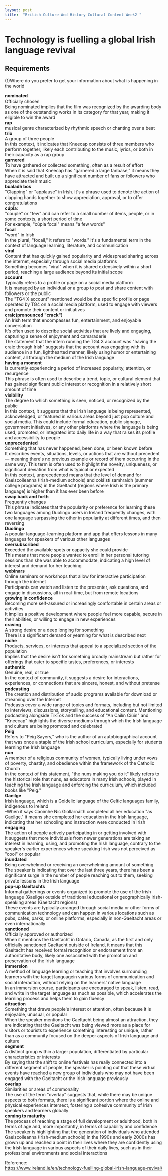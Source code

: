 ```yaml
---
layout: post
title:  "British Culture And History Cultural Content Week2 "
---
```


# Technology is fuelling a global Irish language revival
## Requirements
(1)Where do you prefer to get your information about what is happening in the world <br/> 

**nominated** <br/>
Officially chosen <br/>
Being nominated implies that the film was recognized by the awarding body as one of the outstanding works in its category for that year, making it eligible to win the award <br/>
**rap** <br/>
musical genre characterized by rhythmic speech or chanting over a beat <br/>
**trio** <br/>
A group of three people <br/>
In this context, it indicates that Kneecap consists of three members who perform together, likely each contributing to the music, lyrics, or both in their capacity as a rap group <br/>
**garnered** <br/>
To have gathered or collected something, often as a result of effort <br/>
When it is said that Kneecap has "garnered a large fanbase," it means they have attracted and built up a significant number of fans or followers who appreciate their music <br/>
**bualadh bos** <br/>
"Clapping" or "applause" in Irish. It's a phrase used to denote the action of clapping hands together to show appreciation, approval, or to offer congratulations <br/>
**cúpla**:  <br/>
"couple" or "few" and can refer to a small number of items, people, or in some contexts, a short period of time <br/>
For example, "cúpla focal" means "a few words" <br/>
**focal** <br/>
"word" in Irish <br/>
In the plural, "focail," it refers to "words." It's a fundamental term in the context of language learning, literature, and communication <br/>
**viral** <br/>
Content that has quickly gained popularity and widespread sharing across the internet, especially through social media platforms <br/>
Something becomes "viral" when it is shared extensively within a short period, reaching a large audience beyond its initial scope <br/>
**account** <br/>
Typically refers to a profile or page on a social media platform <br/>
It is managed by an individual or a group to post and share content with followers or the public <br/>
The "TG4 X account" mentioned would be the specific profile or page operated by TG4 on a social media platform, used to engage with viewers and promote their content or initiatives <br/>
**craic(pronounced "crack")** <br/>
An Irish term that encompasses fun, entertainment, and enjoyable conversation <br/>
It's often used to describe social activities that are lively and engaging, capturing a sense of enjoyment and camaraderie <br/>
The statement that the intern running the TG4 X account was "having the craic through Irish" suggests that the account was engaging with its audience in a fun, lighthearted manner, likely using humor or entertaining content, all through the medium of the Irish language <br/>
**having a moment** <br/>
Is currently experiencing a period of increased popularity, attention, or resurgence <br/>
This phrase is often used to describe a trend, topic, or cultural element that has gained significant public interest or recognition in a relatively short amount of time <br/>
**visibility** <br/>
The degree to which something is seen, noticed, or recognized by the public <br/>
In this context, it suggests that the Irish language is being represented, acknowledged, or featured in various areas beyond just pop culture and social media. This could include formal education, public signage, government initiatives, or any other platforms where the language is being used, promoted, or integrated into daily life in a way that raises its profile and accessibility to people <br/>
**unprecedented** <br/>
Something that has never happened, been done, or been known before <br/>
It describes events, situations, levels, or actions that are without precedent — meaning there's no previous example or record of them occurring in the same way. This term is often used to highlight the novelty, uniqueness, or significant deviation from what is typical or expected <br/>
In this context, unprecedented means that the level of demand for Gaelscoileanna (Irish-medium schools) and coláistí samhraidh (summer college programs) in the Gaeltacht (regions where Irish is the primary language) is higher than it has ever been before <br/>
**swap back and forth** <br/>
Frequently changes <br/>
This phrase indicates that the popularity or preference for learning these two languages among Duolingo users in Ireland frequently changes, with one language surpassing the other in popularity at different times, and then reversing <br/>
**Duolingo** <br/>
A popular language-learning platform and app that offers lessons in many languages for speakers of various other languages <br/>
**oversubscribed** <br/>
Exceeded the available spots or capacity she could provide <br/>
This means that more people wanted to enroll in her personal tutoring sessions than she was able to accommodate, indicating a high level of interest and demand for her teaching <br/>
**webinars** <br/>
Online seminars or workshops that allow for interactive participation through the internet <br/>
Participants can watch and listen to the presenter, ask questions, and engage in discussions, all in real-time, but from remote locations <br/>
**growing in confidence** <br/>
Becoming more self-assured or increasingly comfortable in certain areas or activities <br/>
It implies a positive development where people feel more capable, secure in their abilities, or willing to engage in new experiences <br/>
**craving** <br/>
A strong desire or a deep longing for something <br/>
There is a significant demand or yearning for what is described next <br/>
**niche** <br/>
Products, services, or interests that appeal to a specialized section of the population <br/>
Implies that the desire isn't for something broadly mainstream but rather for offerings that cater to specific tastes, preferences, or interests <br/>
**authentic** <br/>
Genuine, real, or true <br/>
In the context of community, it suggests a desire for interactions, experiences, or connections that are sincere, honest, and without pretense <br/>
**podcasting** <br/>
The creation and distribution of audio programs available for download or streaming over the Internet <br/>
Podcasts cover a wide range of topics and formats, including but not limited to interviews, discussions, storytelling, and educational content. Mentioning podcasting alongside TikTok and the success of "An Cailín Ciúin" and "Kneecap" highlights the diverse mediums through which the Irish language and culture are being promoted and celebrated <br/>
**Peig** <br/>
Refers to "Peig Sayers," who is the author of an autobiographical account that was once a staple of the Irish school curriculum, especially for students learning the Irish language <br/>
**nun** <br/>
A member of a religious community of women, typically living under vows of poverty, chastity, and obedience within the framework of the Catholic Church <br/>
In the context of this statement, "the nuns making you do it" likely refers to the historical role that nuns, as educators in many Irish schools, played in teaching the Irish language and enforcing the curriculum, which included books like "Peig." <br/>
**Gaeilge** <br/>
Irish language, which is a Goidelic language of the Celtic languages family, indigenous to Ireland <br/>
-When it says Caoimhe Nic Giollarnáith completed all her education "as Gaeilge," it means she completed her education in the Irish language, indicating that her schooling and instruction were conducted in Irish <br/>
**engaging** <br/>
The action of people actively participating in or getting involved with <br/>
It suggests that more individuals from newer generations are taking an interest in learning, using, and promoting the Irish language, contrary to the speaker's earlier experiences where speaking Irish was not perceived as "cool" or popular <br/>
**inundated** <br/>
Being overwhelmed or receiving an overwhelming amount of something <br/>
The speaker is indicating that over the last three years, there has been a significant surge in the number of people reaching out to them, seeking private lessons in the Irish language <br/>
**pop-up Gaeltachts** <br/>
Informal gatherings or events organized to promote the use of the Irish language (Gaeilge) outside of traditional educational or geographically Irish-speaking areas (Gaeltacht regions) <br/>
These events are typically arranged through social media or other forms of communication technology and can happen in various locations such as pubs, cafes, parks, or online platforms, especially in non-Gaeltacht areas or even internationally <br/>
**sanctioned** <br/>
Officially approved or authorized <br/>
When it mentions the Gaeltacht in Ontario, Canada, as the first and only officially sanctioned Gaeltacht outside of Ireland, it means that this Gaeltacht has received formal recognition or endorsement from an authoritative body, likely one associated with the promotion and preservation of the Irish language <br/>
**immersion** <br/>
A method of language learning or teaching that involves surrounding learners with the target languagein various forms of communication and social interaction, without relying on the learners' native language <br/>
In an immersion course, participants are encouraged to speak, listen, read, and write in the target language as much as possible, which accelerates the learning process and helps them to gain fluency <br/>
**attraction** <br/>
Something that draws people's interest or attention, often because it is enjoyable, unusual, or popular <br/>
When the speaker mentions the Gaeltacht being almost an attraction, they are indicating that the Gaeltacht was being viewed more as a place for visitors or tourists to experience something interesting or unique, rather than as a community focused on the deeper aspects of Irish language and culture <br/>
**segment** <br/>
A distinct group within a larger population, differentiated by particular characteristics or interests <br/>
By saying that the shift to online festivals has really connected into a different segment of people, the speaker is pointing out that these virtual events have reached a new group of individuals who may not have been engaged with the Gaeltacht or the Irish language previously <br/>
**overlap** <br/>
Similarities or areas of commonality <br/>
The use of the term "overlap" suggests that, while there may be unique aspects to both formats, there is a significant portion where the online and physical experiences intersect, fostering a cohesive community of Irish speakers and learners globally <br/>
**coming to maturity** <br/>
The process of reaching a stage of full development or adulthood, both in terms of age and, more importantly, in terms of capability and confidence <br/> 
The speaker is highlighting that the generation of individuals who attended Gaelscoileanna (Irish-medium schools) in the 1990s and early 2000s has grown up and reached a point in their lives where they are confidently using the Irish language in various aspects of their daily lives, such as in their professional environments and social interactions <br/> 

















Reference: <br/>
https://www.ireland.ie/en/technology-fuelling-global-irish-language-revival/ <br/>



